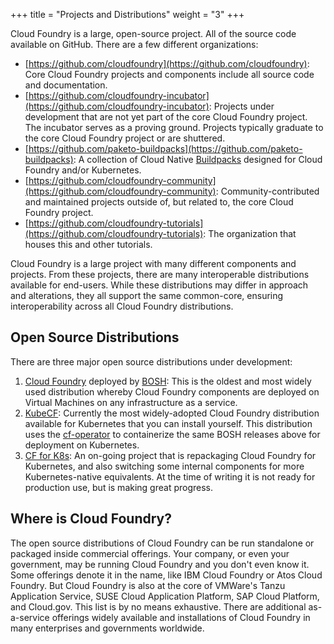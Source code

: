 +++
title = "Projects and Distributions"
weight = "3"
+++

Cloud Foundry is a large, open-source project. All of the source code available on GitHub. There are a few different organizations:

- [https://github.com/cloudfoundry](https://github.com/cloudfoundry): Core Cloud Foundry projects and components include all source code and documentation.
- [https://github.com/cloudfoundry-incubator](https://github.com/cloudfoundry-incubator): Projects under development that are not yet part of the core Cloud Foundry project. The incubator serves as a proving ground. Projects typically graduate to the core Cloud Foundry project or are shuttered.
- [https://github.com/paketo-buildpacks](https://github.com/paketo-buildpacks): A collection of Cloud Native [Buildpacks](https://buildpacks.io) designed for Cloud Foundry and/or Kubernetes.
- [https://github.com/cloudfoundry-community](https://github.com/cloudfoundry-community): Community-contributed and maintained projects outside of, but related to, the core Cloud Foundry project.
- [https://github.com/cloudfoundry-tutorials](https://github.com/cloudfoundry-tutorials): The organization that houses this and other tutorials.

Cloud Foundry is a large project with many different components and projects. From these projects, there are many interoperable distributions available for end-users. While these distributions may differ in approach and alterations, they all support the same common-core, ensuring interoperability across all Cloud Foundry distributions.

## Open Source Distributions

There are three major open source distributions under development:

1. [Cloud Foundry](https://github.com/cloudfoundry/cf-deployment) deployed by [BOSH](https://bosh.io): This is the oldest and most widely used distribution whereby Cloud Foundry components are deployed on Virtual Machines on any infrastructure as a service.  
1. [KubeCF](https://github.com/cloudfoundry-incubator/kubecf): Currently the most widely-adopted Cloud Foundry distribution available for Kubernetes that you can install yourself. This distribution uses the [cf-operator](https://github.com/cloudfoundry-incubator/cf-operator) to containerize the same BOSH releases above for deployment on Kubernetes.
1. [CF for K8s](https://github.com/cloudfoundry/cf-for-k8s): An on-going project that is repackaging Cloud Foundry for Kubernetes, and also switching some internal components for more Kubernetes-native equivalents. At the time of writing it is not ready for production use, but is making great progress.

## Where is Cloud Foundry?

The open source distributions of Cloud Foundry can be run standalone or packaged inside commercial offerings. Your company, or even your government, may be running Cloud Foundry and you don't even know it. Some offerings denote it in the name, like IBM Cloud Foundry or Atos Cloud Foundry. But Cloud Foundry is also at the core of VMWare's Tanzu Application Service, SUSE Cloud Application Platform, SAP Cloud Platform, and Cloud.gov. This list is by no means exhaustive. There are additional as-a-service offerings widely available and installations of Cloud Foundry in many enterprises and governments worldwide. 
